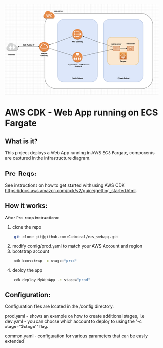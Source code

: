 [![Infrastruture Diagram](https://github.com/Cadmiral/ecs_webapp/blob/main/ecs_fargate.png?raw=true)](https://github.com/Cadmiral/ecs_webapp/blob/main/ecs_fargate.png?raw=true)
# AWS CDK - Web App running on ECS Fargate 

## What is it?

This project deploys a Web App running in AWS ECS Fargate, components are captured in the infrastructure diagram.


## Pre-Reqs:

See instructions on how to  get started with using AWS CDK https://docs.aws.amazon.com/cdk/v2/guide/getting_started.html.

## How it works:

After Pre-reqs instructions:

1. clone the repo 
```bash
    git clone git@github.com:Cadmiral/ecs_webapp.git
```
2. modify config/prod.yaml to match your AWS Account and region
3. bootstrap account
```bash
    cdk bootstrap -c stage="prod"
```
4. deploy the app
```bash
    cdk deploy MyWebApp -c stage="prod"
```

## Configuration:

Configuration files are located in the /config directory.  

prod.yaml - shows an example on how to create additional stages, i.e dev.yaml - you can choose which account to deploy to using the '-c stage="$stage"' flag.

common.yaml - configuration for various parameters that can be easliy extended   